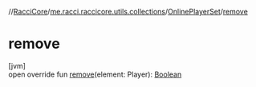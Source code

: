 //[RacciCore](../../../index.md)/[me.racci.raccicore.utils.collections](../index.md)/[OnlinePlayerSet](index.md)/[remove](remove.md)

# remove

[jvm]\
open override fun [remove](remove.md)(element: Player): [Boolean](https://kotlinlang.org/api/latest/jvm/stdlib/kotlin/-boolean/index.html)
